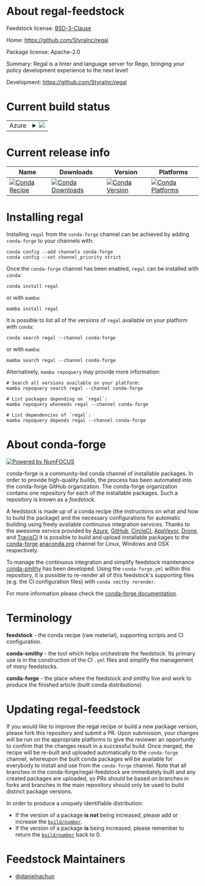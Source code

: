 About regal-feedstock
=====================

Feedstock license: [BSD-3-Clause](https://github.com/conda-forge/regal-feedstock/blob/main/LICENSE.txt)

Home: https://github.com/StyraInc/regal

Package license: Apache-2.0

Summary: Regal is a linter and language server for Rego, bringing your policy development experience to the next level!

Development: https://github.com/StyraInc/regal

Current build status
====================


<table>
    
  <tr>
    <td>Azure</td>
    <td>
      <details>
        <summary>
          <a href="https://dev.azure.com/conda-forge/feedstock-builds/_build/latest?definitionId=23880&branchName=main">
            <img src="https://dev.azure.com/conda-forge/feedstock-builds/_apis/build/status/regal-feedstock?branchName=main">
          </a>
        </summary>
        <table>
          <thead><tr><th>Variant</th><th>Status</th></tr></thead>
          <tbody><tr>
              <td>linux_64</td>
              <td>
                <a href="https://dev.azure.com/conda-forge/feedstock-builds/_build/latest?definitionId=23880&branchName=main">
                  <img src="https://dev.azure.com/conda-forge/feedstock-builds/_apis/build/status/regal-feedstock?branchName=main&jobName=linux&configuration=linux%20linux_64_" alt="variant">
                </a>
              </td>
            </tr><tr>
              <td>osx_64</td>
              <td>
                <a href="https://dev.azure.com/conda-forge/feedstock-builds/_build/latest?definitionId=23880&branchName=main">
                  <img src="https://dev.azure.com/conda-forge/feedstock-builds/_apis/build/status/regal-feedstock?branchName=main&jobName=osx&configuration=osx%20osx_64_" alt="variant">
                </a>
              </td>
            </tr><tr>
              <td>win_64</td>
              <td>
                <a href="https://dev.azure.com/conda-forge/feedstock-builds/_build/latest?definitionId=23880&branchName=main">
                  <img src="https://dev.azure.com/conda-forge/feedstock-builds/_apis/build/status/regal-feedstock?branchName=main&jobName=win&configuration=win%20win_64_" alt="variant">
                </a>
              </td>
            </tr>
          </tbody>
        </table>
      </details>
    </td>
  </tr>
</table>

Current release info
====================

| Name | Downloads | Version | Platforms |
| --- | --- | --- | --- |
| [![Conda Recipe](https://img.shields.io/badge/recipe-regal-green.svg)](https://anaconda.org/conda-forge/regal) | [![Conda Downloads](https://img.shields.io/conda/dn/conda-forge/regal.svg)](https://anaconda.org/conda-forge/regal) | [![Conda Version](https://img.shields.io/conda/vn/conda-forge/regal.svg)](https://anaconda.org/conda-forge/regal) | [![Conda Platforms](https://img.shields.io/conda/pn/conda-forge/regal.svg)](https://anaconda.org/conda-forge/regal) |

Installing regal
================

Installing `regal` from the `conda-forge` channel can be achieved by adding `conda-forge` to your channels with:

```
conda config --add channels conda-forge
conda config --set channel_priority strict
```

Once the `conda-forge` channel has been enabled, `regal` can be installed with `conda`:

```
conda install regal
```

or with `mamba`:

```
mamba install regal
```

It is possible to list all of the versions of `regal` available on your platform with `conda`:

```
conda search regal --channel conda-forge
```

or with `mamba`:

```
mamba search regal --channel conda-forge
```

Alternatively, `mamba repoquery` may provide more information:

```
# Search all versions available on your platform:
mamba repoquery search regal --channel conda-forge

# List packages depending on `regal`:
mamba repoquery whoneeds regal --channel conda-forge

# List dependencies of `regal`:
mamba repoquery depends regal --channel conda-forge
```


About conda-forge
=================

[![Powered by
NumFOCUS](https://img.shields.io/badge/powered%20by-NumFOCUS-orange.svg?style=flat&colorA=E1523D&colorB=007D8A)](https://numfocus.org)

conda-forge is a community-led conda channel of installable packages.
In order to provide high-quality builds, the process has been automated into the
conda-forge GitHub organization. The conda-forge organization contains one repository
for each of the installable packages. Such a repository is known as a *feedstock*.

A feedstock is made up of a conda recipe (the instructions on what and how to build
the package) and the necessary configurations for automatic building using freely
available continuous integration services. Thanks to the awesome service provided by
[Azure](https://azure.microsoft.com/en-us/services/devops/), [GitHub](https://github.com/),
[CircleCI](https://circleci.com/), [AppVeyor](https://www.appveyor.com/),
[Drone](https://cloud.drone.io/welcome), and [TravisCI](https://travis-ci.com/)
it is possible to build and upload installable packages to the
[conda-forge](https://anaconda.org/conda-forge) [anaconda.org](https://anaconda.org/)
channel for Linux, Windows and OSX respectively.

To manage the continuous integration and simplify feedstock maintenance
[conda-smithy](https://github.com/conda-forge/conda-smithy) has been developed.
Using the ``conda-forge.yml`` within this repository, it is possible to re-render all of
this feedstock's supporting files (e.g. the CI configuration files) with ``conda smithy rerender``.

For more information please check the [conda-forge documentation](https://conda-forge.org/docs/).

Terminology
===========

**feedstock** - the conda recipe (raw material), supporting scripts and CI configuration.

**conda-smithy** - the tool which helps orchestrate the feedstock.
                   Its primary use is in the construction of the CI ``.yml`` files
                   and simplify the management of *many* feedstocks.

**conda-forge** - the place where the feedstock and smithy live and work to
                  produce the finished article (built conda distributions)


Updating regal-feedstock
========================

If you would like to improve the regal recipe or build a new
package version, please fork this repository and submit a PR. Upon submission,
your changes will be run on the appropriate platforms to give the reviewer an
opportunity to confirm that the changes result in a successful build. Once
merged, the recipe will be re-built and uploaded automatically to the
`conda-forge` channel, whereupon the built conda packages will be available for
everybody to install and use from the `conda-forge` channel.
Note that all branches in the conda-forge/regal-feedstock are
immediately built and any created packages are uploaded, so PRs should be based
on branches in forks and branches in the main repository should only be used to
build distinct package versions.

In order to produce a uniquely identifiable distribution:
 * If the version of a package **is not** being increased, please add or increase
   the [``build/number``](https://docs.conda.io/projects/conda-build/en/latest/resources/define-metadata.html#build-number-and-string).
 * If the version of a package **is** being increased, please remember to return
   the [``build/number``](https://docs.conda.io/projects/conda-build/en/latest/resources/define-metadata.html#build-number-and-string)
   back to 0.

Feedstock Maintainers
=====================

* [@danielnachun](https://github.com/danielnachun/)


